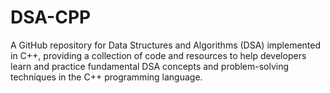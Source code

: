 # DSA-CPP
A GitHub repository for Data Structures and Algorithms (DSA) implemented in C++, providing a collection of code and resources to help developers learn and practice fundamental DSA concepts and problem-solving techniques in the C++ programming language.
